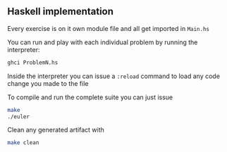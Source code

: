 ## Haskell implementation

Every exercise is on it own module file and all get imported in `Main.hs`


You can run and play with each individual problem by running the interpreter:

```bash
ghci ProblemN.hs
```

Inside the interpreter you can issue a `:reload` command to load any code change you made to the file


To compile and run the complete suite you can just issue

```bash
make
./euler
```

Clean any generated artifact with
```bash
make clean
```